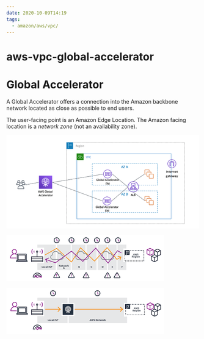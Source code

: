 ```yaml
---
date: 2020-10-09T14:19
tags:
  - amazon/aws/vpc/
---
```


# aws-vpc-global-accelerator
# Global Accelerator


A Global Accelerator offers a connection into the Amazon
backbone network located as close as possible to end users. 

The user-facing point is an Amazon Edge Location. The Amazon facing location is a *network zone* (not an availability zone). 


![Global Accelerator](./static/aga-ip-preservation-alb.png)  


![Non accelerated path](./static/non-accelerator.png)  

![Accelerated Path](./static/accelerator.png)  

